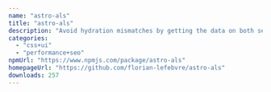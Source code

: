 ```yaml
---
name: "astro-als"
title: "astro-als"
description: "Avoid hydration mismatches by getting the data on both server and client using an AsyncLocalStorage in Astro."
categories:
  - "css+ui"
  - "performance+seo"
npmUrl: "https://www.npmjs.com/package/astro-als"
homepageUrl: "https://github.com/florian-lefebvre/astro-als"
downloads: 257
---
```

